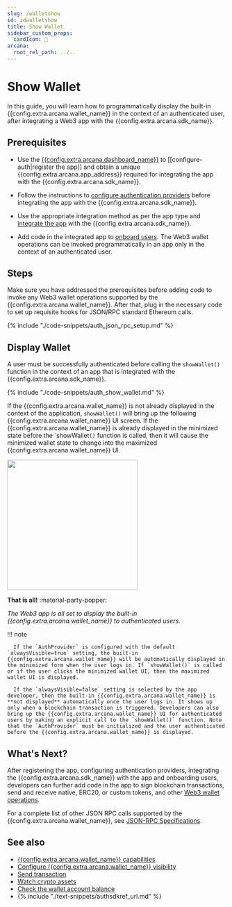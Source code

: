 ```yaml
---
slug: /walletshow
id: idwalletshow
title: Show Wallet
sidebar_custom_props:
  cardIcon: 🔏
arcana:
  root_rel_path: ../..
---
```


# Show Wallet

In this guide, you will learn how to programmatically display the built-in {{config.extra.arcana.wallet_name}} in the context of an authenticated user, after integrating a Web3 app with the {{config.extra.arcana.sdk_name}}.

## Prerequisites

* Use the [{{config.extra.arcana.dashboard_name}}]({{page.meta.arcana.root_rel_path}}/concepts/dashboard.md) to [[configure-auth|register the app]] and obtain a unique {{config.extra.arcana.app_address}} required for integrating the app with the {{config.extra.arcana.sdk_name}}.

* Follow the instructions to [configure authentication providers]({{page.meta.arcana.root_rel_path}}/howto/config_auth/index.md) before integrating the app with the {{config.extra.arcana.sdk_name}}.
  
* Use the appropriate integration method as per the app type and [integrate the app]({{page.meta.arcana.root_rel_path}}/howto/integrate_auth/index.md) with the {{config.extra.arcana.sdk_name}}.

* Add code in the integrated app to [onboard users]({{page.meta.arcana.root_rel_path}}/howto/onboard_users/index.md). The Web3 wallet operations can be invoked programmatically in an app only in the context of an authenticated user.

## Steps

Make sure you have addressed the prerequisites before adding code to invoke any Web3 wallet operations supported by the {{config.extra.arcana.wallet_name}}. After that, plug in the necessary code to set up requisite hooks for JSON/RPC standard Ethereum calls.

{% include "./code-snippets/auth_json_rpc_setup.md" %}

## Display Wallet

A user must be successfully authenticated before calling the `showWallet()` function in the context of an app that is integrated with the {{config.extra.arcana.sdk_name}}.

{% include "./code-snippets/auth_show_wallet.md" %}

If the {{config.extra.arcana.wallet_name}} is not already displayed in the context of the application, `showWallet()` will bring up the following {{config.extra.arcana.wallet_name}} UI screen. If the {{config.extra.arcana.wallet_name}} is already displayed in the minimized state before the `showWallet``()`` function is called, then it will cause the minimized wallet state to change into the maximized {{config.extra.arcana.wallet_name}} UI.

<img src="/img/an_wallet_balance.png" width="300"/>

**That is all!**  :material-party-popper:

*The Web3 app is all set to display the built-in {{config.extra.arcana.wallet_name}} to authenticated users.*

!!! note

      If the `AuthProvider` is configured with the default `alwaysVisible=true` setting, the built-in {{config.extra.arcana.wallet_name}} will be automatically displayed in the minimized form when the user logs in. If `showWallet()` is called or if the user clicks the minimized wallet UI, then the maximized wallet UI is displayed.

      If the `alwaysVisible=false` setting is selected by the app developer, then the built-in {{config.extra.arcana.wallet_name}} is **not displayed** automatically once the user logs in. It shows up only when a blockchain transaction is triggered. Developers can also bring up the {{config.extra.arcana.wallet_name}} UI for authenticated users by making an explicit call to the `showWallet()` function. Note that the `AuthProvider` must be initialized and the user authenticated before the {{config.extra.arcana.wallet_name}} is displayed.

## What's Next?

After registering the app, configuring authentication providers, integrating the {{config.extra.arcana.sdk_name}} with the app and onboarding users, developers can further add code in the app to sign blockchain transactions, send and receive native, ERC20, or custom tokens, and other [Web3 wallet operations]({{page.meta.arcana.root_rel_path}}/howto/arcana_wallet/web3ops/index.md).

For a complete list of other JSON RPC calls supported by the {{config.extra.arcana.wallet_name}}, see [JSON-RPC Specifications](https://ethereum.github.io/execution-apis/api-documentation/).

## See also

* [{{config.extra.arcana.wallet_name}} capabilities]({{page.meta.arcana.root_rel_path}}/concepts/anwallet/index.md)
* [Configure {{config.extra.arcana.wallet_name}} visibility]({{page.meta.arcana.root_rel_path}}/howto/arcana_wallet/config_walletvisibility.md)
* [Send transaction]({{page.meta.arcana.root_rel_path}}/howto/arcana_wallet/wallet_send.md)
* [Watch crypto assets]({{page.meta.arcana.root_rel_path}}/howto/arcana_wallet/wallet_watchasset.md)
* [Check the wallet account balance]({{page.meta.arcana.root_rel_path}}/howto/arcana_wallet/wallet_balance.md)
* {% include "./text-snippets/authsdkref_url.md" %}